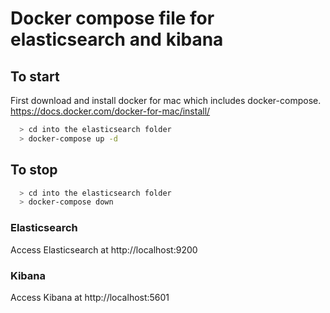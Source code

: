 # Docker compose file for elasticsearch and kibana

## To start

First download and install docker for mac which includes docker-compose. 
https://docs.docker.com/docker-for-mac/install/

```bash
  > cd into the elasticsearch folder
  > docker-compose up -d
```

## To stop

```bash
  > cd into the elasticsearch folder
  > docker-compose down
```

### Elasticsearch
Access Elasticsearch at http://localhost:9200

### Kibana
Access Kibana at http://localhost:5601


